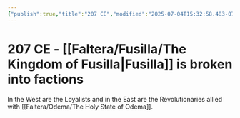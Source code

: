 ```yaml
---
{"publish":true,"title":"207 CE","modified":"2025-07-04T15:32:58.483-07:00","cssclasses":""}
---
```


# 207 CE - [[Faltera/Fusilla/The Kingdom of Fusilla\|Fusilla]] is broken into factions

In the West are the Loyalists and in the East are the Revolutionaries allied with [[Faltera/Odema/The Holy State of Odema]].

